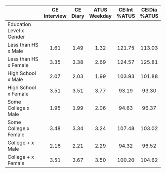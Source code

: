 
|                      | CE<br>Interview |  CE<br>Diary | ATUS<br>Weekday | CE:Int<br>%ATUS | CE:Dia<br>%ATUS |
| -------------------- | :----------: | :----------: | :----------: | :----------: | :----------: |
| Education Level x Gender |              |              |              |              |              |
| Less than HS x Male  |         1.61 |         1.49 |         1.32 |       121.75 |       113.03 |
| Less than HS x Female |         3.35 |         3.38 |         2.69 |       124.57 |       125.81 |
| High School x Male   |         2.07 |         2.03 |         1.99 |       103.93 |       101.88 |
| High School x Female |         3.51 |         3.51 |         3.77 |        93.19 |        93.30 |
| Some College x Male  |         1.95 |         1.99 |         2.06 |        94.63 |        96.37 |
| Some College x Female |         3.48 |         3.34 |         3.24 |       107.48 |       103.02 |
| College + x Male     |         2.16 |         2.21 |         2.29 |        94.32 |        96.52 |
| College + x Female   |         3.51 |         3.67 |         3.50 |       100.20 |       104.62 |

